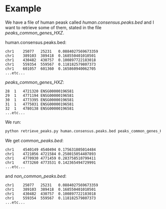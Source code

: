 # Example

We have a file of human peask called *human.consensus.peaks.bed* and I want to retrieve some of them, stated in the file *peaks_common_genes_HXZ*. 

human.consensus.peaks.bed:
```
chr1	25077	25231	0.0884027569673359
chr1	389103	389418	0.168550401010501
chr1	430482	430757	0.100897722183018
chr1	559354	559567	0.118182579807373
chr1	601057	601360	0.165860940062705
...etc...
```
*peaks_common_genes_HXZ*:
```
28	1	4721320	ENSG00000196581
29	1	4771194	ENSG00000196581
30	1	4773395	ENSG00000196581
31	1	4775031	ENSG00000196581
32	1	4780138	ENSG00000196581
...etc...
```

We run:

```bash
python retrieve_peaks.py human.consensus.peaks.bed peaks_common_genes_HXZ
```
We get *common_peaks.bed*:
```
chr1	4540149	4540494	0.175631805014484
chr1	4721056	4721584	0.258015054407893
chr1	4770930	4771459	0.283758510799411
chr1	4773260	4773531	0.142365494729991
...etc...
```
and *non_common_peaks.bed*:
```
chr1	25077	25231	0.0884027569673359
chr1	389103	389418	0.168550401010501
chr1	430482	430757	0.100897722183018
chr1	559354	559567	0.118182579807373
...etc...
```

